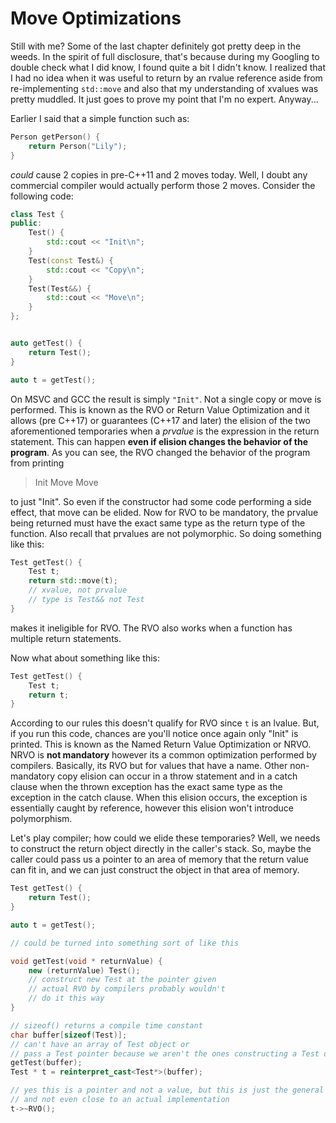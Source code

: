 # Move Optimizations

Still with me? Some of the last chapter definitely got pretty deep in the weeds. In the spirit of full disclosure, that's because during my Googling to double check what I did know, I found quite a bit I didn't know. I realized that I had no idea when it was useful to return by an rvalue reference aside from re-implementing `std::move` and also that my understanding of xvalues was pretty muddled. It just goes to prove my point that I'm no expert. Anyway...


Earlier I said that a simple function such as:

```C++
Person getPerson() {
    return Person("Lily");
}
```

*could* cause 2 copies in pre-C++11 and 2 moves today. Well, I doubt any commercial compiler would actually perform those 2 moves. Consider the following code:

```C++
class Test {
public:
    Test() {
        std::cout << "Init\n";
    }
    Test(const Test&) {
        std::cout << "Copy\n";
    }
    Test(Test&&) {
        std::cout << "Move\n";
    }
};


auto getTest() {
    return Test();
}

auto t = getTest();
```
On MSVC and GCC the result is simply `"Init"`. Not a single copy or move is performed. This is known as the RVO or Return Value Optimization and it allows (pre C++17) or guarantees (C++17 and later) the elision of the two aforementioned temporaries when a *prvalue* is the expression in the return statement. This can happen **even if elision changes the behavior of the program**. As you can see, the RVO changed the behavior of the program from printing
> Init
> Move
> Move

to just "Init". So even if the constructor had some code performing a side effect, that move can be elided. Now for RVO to be mandatory, the prvalue being returned must have the exact same type as the return type of the function. Also recall that prvalues are not polymorphic. So doing something like this:

```C++
Test getTest() {
    Test t;
    return std::move(t);
    // xvalue, not prvalue
    // type is Test&& not Test
}
```

makes it ineligible for RVO. The RVO also works when a function has multiple return statements.

Now what about something like this:

```C++
Test getTest() {
    Test t;
    return t;
}
```

According to our rules this doesn't qualify for RVO since `t` is an lvalue. But, if you run this code, chances are you'll notice once again only "Init" is printed. This is known as the Named Return Value Optimization or NRVO. NRVO is **not mandatory** however its a common optimization performed by compilers. Basically, its RVO but for values that have a name. Other non-mandatory copy elision can occur in a throw statement and in a catch clause when the thrown exception has the exact same type as the exception in the catch clause. When this elision occurs, the exception is essentially caught by reference, however this elision won't introduce polymorphism.

Let's play compiler; how could we elide these temporaries? Well, we needs to construct the return object directly in the caller's stack. So, maybe the caller could pass us a pointer to an area of memory that the return value can fit in, and we can just construct the object in that area of memory. 

```C++
Test getTest() {
    return Test();
}

auto t = getTest();

// could be turned into something sort of like this

void getTest(void * returnValue) {
    new (returnValue) Test();
    // construct new Test at the pointer given
    // actual RVO by compilers probably wouldn't
    // do it this way
}

// sizeof() returns a compile time constant
char buffer[sizeof(Test)];
// can't have an array of Test object or
// pass a Test pointer because we aren't the ones constructing a Test object
getTest(buffer);
Test * t = reinterpret_cast<Test*>(buffer);

// yes this is a pointer and not a value, but this is just the general idea
// and not even close to an actual implementation
t->~RVO();
```

